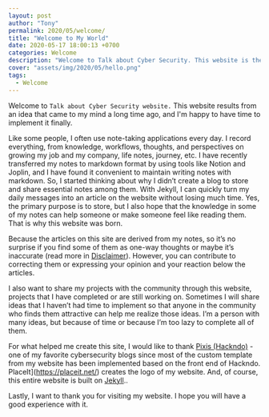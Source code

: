 ```yaml
---
layout: post
author: "Tony"
permalink: 2020/05/welcome/
title: "Welcome to My World"
date: 2020-05-17 18:00:13 +0700
categories: Welcome
description: "Welcome to Talk about Cyber Security. This website is the result of an idea that came to my mind long time ago, the main purpose is to store my notes about everything in my life and work"
cover: "assets/img/2020/05/hello.png"
tags:
  - Welcome
---
```


Welcome to `Talk about Cyber Security website.` This website results from an idea that came to my mind a long time ago, and I'm happy to have time to implement it finally.

<!--more-->

Like some people, I often use note-taking applications every day. I record everything, from knowledge, workflows, thoughts, and perspectives on growing my job and my company, life notes, journey, etc. I have recently transferred my notes to markdown format by using tools like Notion and Joplin, and I have found it convenient to maintain writing notes with markdown. So, I started thinking about why I didn’t create a blog to store and share essential notes among them. With Jekyll, I can quickly turn my daily messages into an article on the website without losing much time. Yes, the primary purpose is to store, but I also hope that the knowledge in some of my notes can help someone or make someone feel like reading them. That is why this website was born.

Because the articles on this site are derived from my notes, so it’s no surprise if you find some of them as one-way thoughts or maybe it’s inaccurate (read more in [Disclaimer](/Disclaimer)). However, you can contribute to correcting them or expressing your opinion and your reaction below the articles.

I also want to share my projects with the community through this website, projects that I have completed or are still working on. Sometimes I will share ideas that I haven’t had time to implement so that anyone in the community who finds them attractive can help me realize those ideas. I’m a person with many ideas, but because of time or because I’m too lazy to complete all of them.

For what helped me create this site, I would like to thank [Pixis (Hackndo)](https://en.hackndo.com/) - one of my favorite cybersecurity blogs since most of the custom template from my website has been implemented based on the front end of Hackndo. PlaceIt](https://placeit.net/) creates the logo of my website. And, of course, this entire website is built on [Jekyll](https://jekyllrb.com/)..

Lastly, I want to thank you for visiting my website. I hope you will have a good experience with it.
